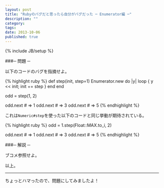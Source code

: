 ```yaml
---
layout: post
title: "Rubyのバグだと思ったら自分がバグだった ─ Enumerator編 ─"
description: ""
category: 
tags: 
date: 2013-10-06
published: true
---
```

{% include JB/setup %}


###─ 問題 ─

以下のコードのバグを指摘せよ。

{% highlight ruby %}
def step(init, step=1)
  Enumerator.new do |y|
    loop { y << init; init += step }
  end
end

odd = step(1, 2)

odd.next # => 1
odd.next # => 3
odd.next # => 5
{% endhighlight %}

これは`Numeric#step`を使った以下のコードと同じ挙動が期待されている。

{% highlight ruby %}
odd = 1.step(Float::MAX.to_i, 2)

odd.next # => 1
odd.next # => 3
odd.next # => 5
{% endhighlight %}


###─ 解説 ─

ブコメ参照せよ。

以上。

---

ちょっとハマったので、問題にしてみましたよ！


